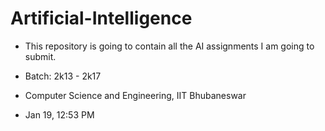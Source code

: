 # Artificial-Intelligence
* This repository is going to contain all the AI assignments I am going to submit.

* Batch: 2k13 - 2k17
* Computer Science and Engineering, IIT Bhubaneswar
* Jan 19, 12:53 PM
